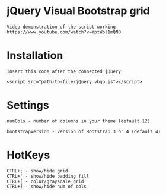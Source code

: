 # jQuery Visual Bootstrap grid

	Video demonstration of the script working https://www.youtube.com/watch?v=YptWol1mQN0

	
# Installation

	Insert this code after the connected jQuery

	<script src="path-to-file/jQuery.vbgp.js"></script>

	
# Settings
	
	numCols - number of columns in your theme (default 12)

	bootstrapVersion - version of Bootstrap 3 or 4 (default 4)

	
# HotKeys

	CTRL+; - show/hide grid
	CTRL+' - show/hide padding fill
	CTRL+[ - color/grayscale grid
	CTRL+] - show/hide num of cols